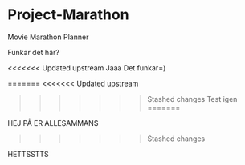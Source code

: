 # Project-Marathon
Movie Marathon Planner

Funkar det här?

<<<<<<< Updated upstream
Jaaa Det funkar=)

=======
<<<<<<< Updated upstream
>>>>>>> Stashed changes
Test igen
=======

HEJ PÅ ER ALLESAMMANS
>>>>>>> Stashed changes


HETTSSTTS
